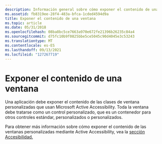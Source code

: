 ```yaml
---
description: Información general sobre cómo exponer el contenido de una ventana para tablet PC.
ms.assetid: fb8319ee-28f4-483a-bfca-1cded4594d9a
title: Exponer el contenido de una ventana
ms.topic: article
ms.date: 05/31/2018
ms.openlocfilehash: 08ba8bc5ce7663a970e672fe21396b26235c84a4
ms.sourcegitcommit: d75fc10b9f0825bbe5ce5045c90d4045e3c53243
ms.translationtype: MT
ms.contentlocale: es-ES
ms.lasthandoff: 09/13/2021
ms.locfileid: "127267719"
---
```

# <a name="exposing-the-contents-of-a-window"></a>Exponer el contenido de una ventana

Una aplicación debe exponer el contenido de las clases de ventana personalizadas que usan Microsoft Active Accessibility. Toda la ventana debe tratarse como un control personalizado, que es un contenedor para otros controles estándar, personalizados o personalizados.

Para obtener más información sobre cómo exponer el contenido de las ventanas personalizadas mediante Active Accessibility, vea la [sección Accesibilidad.](/windows/desktop/accessibility)

 

 
